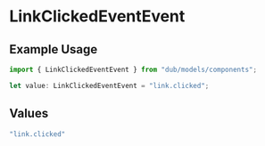 # LinkClickedEventEvent

## Example Usage

```typescript
import { LinkClickedEventEvent } from "dub/models/components";

let value: LinkClickedEventEvent = "link.clicked";
```

## Values

```typescript
"link.clicked"
```